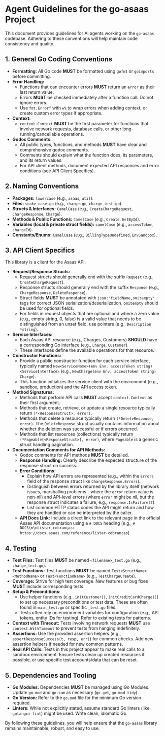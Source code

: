# Agent Guidelines for the go-asaas Project

This document provides guidelines for AI agents working on the `go-asaas` codebase. Adhering to these conventions will help maintain code consistency and quality.

## 1. General Go Coding Conventions

*   **Formatting:** All Go code **MUST** be formatted using `gofmt` or `goimports` before committing.
*   **Error Handling:**
    *   Functions that can encounter errors **MUST** return an `error` as their last return value.
    *   Errors **MUST** be checked immediately after a function call. Do not ignore errors.
    *   Use `fmt.Errorf` with `w%` to wrap errors when adding context, or create custom error types if appropriate.
*   **Context:**
    *   `context.Context` **MUST** be the first parameter for functions that involve network requests, database calls, or other long-running/cancellable operations.
*   **Godoc Comments:**
    *   All public types, functions, and methods **MUST** have clear and comprehensive godoc comments.
    *   Comments should explain what the function does, its parameters, and its return values.
    *   For API client methods, document expected API responses and error conditions (see API Client Specifics).

## 2. Naming Conventions

*   **Packages:** `lowercase` (e.g., `asaas`, `util`).
*   **Files:** `snake_case.go` (e.g., `charge.go`, `charge_test.go`).
*   **Structs & Interfaces:** `CamelCase` (e.g., `CreateChargeRequest`, `ChargeResponse`, `Charge`).
*   **Methods & Public Functions:** `CamelCase` (e.g., `Create`, `GetById`).
*   **Variables (local & private struct fields):** `camelCase` (e.g., `accessToken`, `chargeId`).
*   **Constants/Enums:** `CamelCase` (e.g., `BillingTypeUndefined`, `EnvSandbox`).

## 3. API Client Specifics

This library is a client for the Asaas API.

*   **Request/Response Structs:**
    *   Request structs should generally end with the suffix `Request` (e.g., `CreateChargeRequest`).
    *   Response structs should generally end with the suffix `Response` (e.g., `ChargeResponse`, `DeleteResponse`).
    *   Struct fields **MUST** be annotated with `json:"fieldName,omitempty"` tags for correct JSON serialization/deserialization. `omitempty` should be used for optional fields.
    *   For fields in request objects that are optional and where a zero value (e.g., empty string, 0, false) is a valid value that needs to be distinguished from an unset field, use pointers (e.g., `Description *string`).
*   **Service Interfaces:**
    *   Each Asaas API resource (e.g., Charges, Customers) **SHOULD** have a corresponding Go interface (e.g., `Charge`, `Customer`).
    *   These interfaces define the available operations for that resource.
*   **Constructor Functions:**
    *   Provide a public constructor function for each service interface, typically named `New<ServiceName>(env Env, accessToken string) <ServiceInterface>` (e.g., `NewCharge(env Env, accessToken string) Charge`).
    *   This function initializes the service client with the environment (e.g., sandbox, production) and the API access token.
*   **Method Signatures:**
    *   Methods that perform API calls **MUST** accept `context.Context` as their first argument.
    *   Methods that create, retrieve, or update a single resource typically return `(*<ResponseStruct>, error)`.
    *   Methods that delete a resource typically return `(*DeleteResponse, error)`. The `DeleteResponse` struct usually contains information about whether the deletion was successful or if errors occurred.
    *   Methods that list resources (collections) typically return `(*Pageable[<ResponseStruct>], error)`, where `Pageable` is a generic struct handling pagination.
*   **Documentation Comments for API Methods:**
    *   Godoc comments for API methods **MUST** be detailed.
    *   **Response Handling:** Clearly describe the expected structure of the response struct on success.
    *   **Error Conditions:**
        *   Explain how API errors are represented (e.g., within the `Errors` field of the response struct like `ChargeResponse.Errors`).
        *   Distinguish between errors returned by the library itself (network issues, marshalling problems - where the `error` return value is non-nil) and API-level errors (where `error` might be nil, but the response struct indicates a failure, e.g., `response.IsFailure()`).
        *   List common HTTP status codes the API might return and how they are handled or can be interpreted by the caller.
    *   **API Docs Link:** Include a direct link to the relevant page in the official Asaas API documentation using a `# DOCS` heading (e.g., `# DOCS\n\nListar cobranças: https://docs.asaas.com/reference/listar-cobrancas`).

## 4. Testing

*   **Test Files:** Test files **MUST** be named `<filename>_test.go` (e.g., `charge_test.go`).
*   **Test Functions:** Test functions **MUST** be named `Test<StructName><MethodName>` or `Test<FunctionName>` (e.g., `TestChargeCreate`).
*   **Coverage:** Strive for high test coverage. New features or bug fixes **MUST** include corresponding tests.
*   **Setup & Preconditions:**
    *   Use helper functions (e.g., `initCustomer()`, `initCreditCardCharge()`) to set up necessary preconditions or test data. These are often found in `main_test.go` or specific `_test.go` files.
    *   Tests often rely on environment variables for configuration (e.g., API tokens, entity IDs for testing). Refer to existing tests for patterns.
*   **Context with Timeout:** Tests involving network requests **MUST** use `context.WithTimeout` to prevent tests from hanging indefinitely.
*   **Assertions:** Use the provided assertion helpers (e.g., `assertResponseSuccess(t, resp, err)`) for common checks. Add new assertion helpers if needed for new common patterns.
*   **Real API Calls:** Tests in this project appear to make real calls to a sandbox environment. Ensure tests clean up created resources if possible, or use specific test accounts/data that can be reset.

## 5. Dependencies and Tooling

*   **Go Modules:** Dependencies **MUST** be managed using Go Modules. Update `go.mod` and `go.sum` as necessary (`go get`, `go mod tidy`).
*   **Go Version:** Refer to the `go.mod` file for the minimum Go version required.
*   **Linters:** While not explicitly stated, assume standard Go linters (like `golangci-lint`) might be used. Write clean, idiomatic Go.

By following these guidelines, you will help ensure that the `go-asaas` library remains maintainable, robust, and easy to use.
